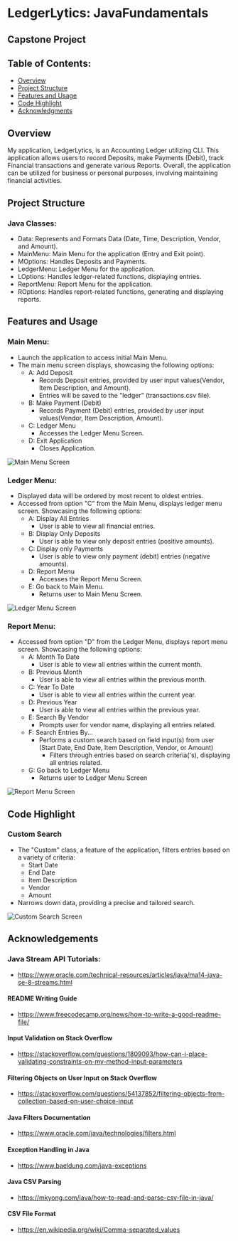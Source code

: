 # LedgerLytics: JavaFundamentals
## **Capstone Project**

## Table of Contents:

- [Overview](#overview)
- [Project Structure](#project-structure)
- [Features and Usage](#features-and-usage)
- [Code Highlight](#code-highlight)
- [Acknowledgments](#acknowledgements)


## Overview
My application, LedgerLytics, is an Accounting Ledger utilizing CLI. 
This application allows users to record Deposits, make Payments (Debit), track Financial transactions and generate 
various Reports. 
Overall, the application can be utilized for business or personal purposes, involving maintaining financial 
activities.

## Project Structure
### **Java Classes:**
- Data: Represents and Formats Data (Date, Time, Description, Vendor, and Amount).
- MainMenu: Main Menu for the application (Entry and Exit point).
- MOptions: Handles Deposits and Payments.
- LedgerMenu: Ledger Menu for the application.
- LOptions: Handles ledger-related functions, displaying entries.
- ReportMenu: Report Menu for the application.
- ROptions: Handles report-related functions, generating and displaying reports.

## Features and Usage
### **Main Menu:**
- Launch the application to access initial Main Menu.
- The main menu screen displays, showcasing the following options:
  - A: Add Deposit
    - Records Deposit entries, provided by user input values(Vendor, Item Description, and Amount).
    - Entries will be saved to the "ledger" (transactions.csv file).
  - B: Make Payment (Debit)
    - Records Payment (Debit) entries, provided by user input values(Vendor, Item Description, Amount).
  - C: Ledger Menu
    - Accesses the Ledger Menu Screen.
  - D: Exit Application
    - Closes Application.

![Main Menu Screen](src/main/resources/demo_pictures/main_menu.png)

### **Ledger Menu:**
- Displayed data will be ordered by most recent to oldest entries.
- Accessed from option "C" from the Main Menu, displays ledger menu screen. Showcasing the following options:
  - A: Display All Entries
    - User is able to view all financial entries.
  - B: Display Only Deposits
    - User is able to view only deposit entries (positive amounts).
  - C: Display only Payments
    - User is able to view only payment (debit) entries (negative amounts).
  - D: Report Menu
    - Accesses the Report Menu Screen.
  - E: Go back to Main Menu.
    - Returns user to Main Menu Screen.

![Ledger Menu Screen](src/main/resources/demo_pictures/ledger_menu.png)

### **Report Menu:**
- Accessed from option "D" from the Ledger Menu, displays report menu screen. Showcasing the following options:
  - A: Month To Date
    - User is able to view all entries within the current month.
  - B: Previous Month
    - User is able to view all entries within the previous month.
  - C: Year To Date
    - User is able to view all entries within the current year.
  - D: Previous Year
    - User is able to view all entries within the previous year.
  - E: Search By Vendor
    - Prompts user for vendor name, displaying all entries related.
  - F: Search Entries By...
    - Performs a custom search based on field input(s) from user (Start Date, End Date, Item Description, Vendor, or 
    Amount)
      - Filters through entries based on search criteria('s), displaying all entries related.
  - G: Go back to Ledger Menu
    - Returns user to Ledger Menu Screen

![Report Menu Screen](src/main/resources/demo_pictures/report_menu.png)

## Code Highlight

### **Custom Search**
- The "Custom" class, a feature of the application, filters entries based on a variety of criteria:
  - Start Date
  - End Date
  - Item Description
  - Vendor
  - Amount
- Narrows down data, providing a precise and tailored search.

![Custom Search Screen](src/main/resources/demo_pictures/custom_search.png)

## Acknowledgements

### **Java Stream API Tutorials:**
- https://www.oracle.com/technical-resources/articles/java/ma14-java-se-8-streams.html

#### **README Writing Guide**
- https://www.freecodecamp.org/news/how-to-write-a-good-readme-file/

#### **Input Validation on Stack Overflow**
- https://stackoverflow.com/questions/1809093/how-can-i-place-validating-constraints-on-my-method-input-parameters

#### **Filtering Objects on User Input on Stack Overflow**
- https://stackoverflow.com/questions/54137852/filtering-objects-from-collection-based-on-user-choice-input

#### **Java Filters Documentation**
- https://www.oracle.com/java/technologies/filters.html

#### **Exception Handling in Java**
- https://www.baeldung.com/java-exceptions

#### **Java CSV Parsing**
- https://mkyong.com/java/how-to-read-and-parse-csv-file-in-java/

#### **CSV File Format**
- https://en.wikipedia.org/wiki/Comma-separated_values
